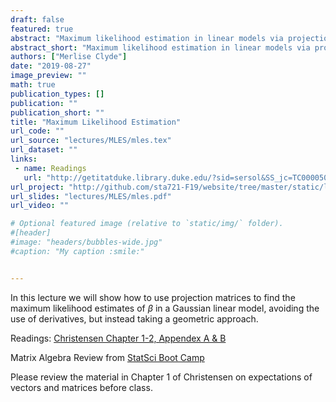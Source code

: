 ```yaml
---
draft: false
featured: true
abstract: "Maximum likelihood estimation in linear models via projections."
abstract_short: "Maximum likelihood estimation in linear models via projections.  Click on Details for additional information and supporting material"
authors: ["Merlise Clyde"]
date: "2019-08-27"
image_preview: ""
math: true
publication_types: []
publication: ""
publication_short: ""
title: "Maximum Likelihood Estimation"
url_code: ""
url_source: "lectures/MLES/mles.tex"
url_dataset: ""
links:
 - name: Readings
   url: "http://getitatduke.library.duke.edu/?sid=sersol&SS_jc=TC0000508493&title=Plane%20Answers%20to%20Complex%20Questions%3A%20The%20Theory%20of%20Linear%20Models"
url_project: "http://github.com/sta721-F19/website/tree/master/static/lectures/MLES/"
url_slides: "lectures/MLES/mles.pdf"
url_video: ""

# Optional featured image (relative to `static/img/` folder).
#[header]
#image: "headers/bubbles-wide.jpg"
#caption: "My caption :smile:"


---
```



In this lecture we will show how to use  projection matrices to find the maximum likelihood estimates of $\beta$ in a Gaussian linear model, avoiding the use of derivatives, but instead taking a geometric approach.

Readings: [Christensen Chapter 1-2, Appendex A & B](http://getitatduke.library.duke.edu/?sid=sersol&SS_jc=TC0000508493&title=Plane%20Answers%20to%20Complex%20Questions%3A%20The%20Theory%20of%20Linear%20Models)

Matrix Algebra Review from [StatSci Boot Camp](https://github.com/DukeStatSci/MathBootcamp2018/blob/master/Handouts/02_Matrices.pdf)

Please review the material in Chapter 1 of Christensen on expectations of vectors and matrices before class.
